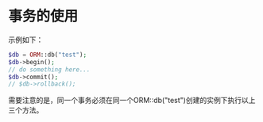 # 事务的使用

示例如下：

```php
$db = ORM::db("test");
$db->begin();
// do something here...
$db->commit();
// $db->rollback();
```

需要注意的是，同一个事务必须在同一个ORM::db("test")创建的实例下执行以上三个方法。
